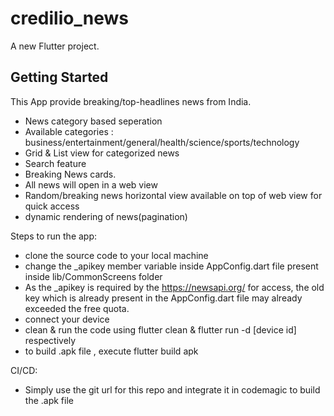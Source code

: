 # credilio_news

A new Flutter project.

## Getting Started
 
This App provide breaking/top-headlines news from India.
- News category based seperation
- Available categories : business/entertainment/general/health/science/sports/technology
- Grid & List view for categorized news
- Search feature
- Breaking News cards.
- All news will open in a web view
- Random/breaking news horizontal view available on top of web view for quick access
- dynamic rendering of news(pagination)


Steps to run the app:

- clone the source code to your local machine
- change the _apikey member variable inside AppConfig.dart file present inside lib/CommonScreens folder
- As the _apikey is required by the https://newsapi.org/ for access, the old key which is already present in the AppConfig.dart file may already exceeded the free quota.
- connect your device
- clean & run  the code using flutter clean & flutter run -d [device id] respectively
- to build .apk file , execute flutter build apk


CI/CD:
- Simply use the git url for this repo and integrate it in codemagic to build the .apk file
